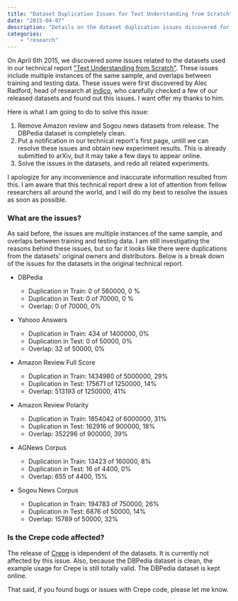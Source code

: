 ```yaml
---
title: "Dataset Duplication Issues for Text Understanding from Scratch"
date: "2015-04-07"
description: "Details on the dataset duplication issues discovered for the technical report"
categories:
    - "research"
---
```


On April 6th 2015, we discovered some issues related to the datasets used in our technical report ["Text Understanding from Scratch"](http://arxiv.org/abs/1502.01710). These issues include multiple instances of the same sample, and overlaps between training and testing data. These issues were first discovered by Alec Radford, head of research at [indico](https://indico.io), who carefully checked a few of our released datasets and found out this issues. I want offer my thanks to him.

Here is what I am going to do to solve this issue:

1. Remove Amazon review and Sogou news datasets from release. The DBPedia dataset is completely clean.
2. Put a notification in our technical report's first page, untill we can resolve these issues and obtain new experiment results. This is already submitted to arXiv, but it may take a few days to appear online.
3. Solve the issues in the datasets, and redo all related experiments.

I apologize for any inconvenience and inaccurate information resulted from this. I am aware that this technical report drew a lot of attention from fellow researchers all around the world, and I will do my best to resolve the issues as soon as possible.

### What are the issues?

As said before, the issues are multiple instances of the same sample, and overlaps between training and testing data. I am still investigating the reasons behind these issues, but so far it looks like there were duplications from the datasets' original owners and distributors. Below is a break down of the issues for the datasets in the original technical report.

* DBPedia
    * Duplication in Train: 0 of 560000, 0 %
    * Duplication in Test: 0 of 70000, 0 %
    * Overlap: 0 of 70000, 0%

* Yahooo Answers
    * Duplication in Train: 434 of 1400000, 0%
    * Duplication in Test: 0 of 50000, 0%
    * Overlap: 32 of 50000, 0%

* Amazon Review Full Score
    * Duplication in Train: 1434980 of 5000000, 29%
    * Duplication in Test: 175671 of 1250000, 14%
    * Overlap: 513193 of 1250000, 41%

* Amazon Review Polarity
    * Duplication in Train: 1854042 of 6000000, 31%
    * Duplication in Test: 162916 of 900000, 18%
    * Overlap: 352296 of 900000, 39%

* AGNews Corpus
    * Duplication in Train: 13423 of 160000, 8%
    * Duplication in Test: 16 of 4400, 0%
    * Overlap: 655 of 4400, 15%

* Sogou News Corpus
    * Duplication in Train: 194783 of 750000, 26%
    * Duplication in Test: 6876 of 50000, 14%
    * Overlap: 15789 of 50000, 32%

### Is the Crepe code affected?

The release of [Crepe](https://github.com/zhangxiangxiao/Crepe) is idependent of the datasets. It is currently not affected by this issue. Also, because the DBPedia dataset is clean, the example usage for Crepe is still totally valid. The DBPedia dataset is kept online.

That said, if you found bugs or issues with Crepe code, please let me know.
